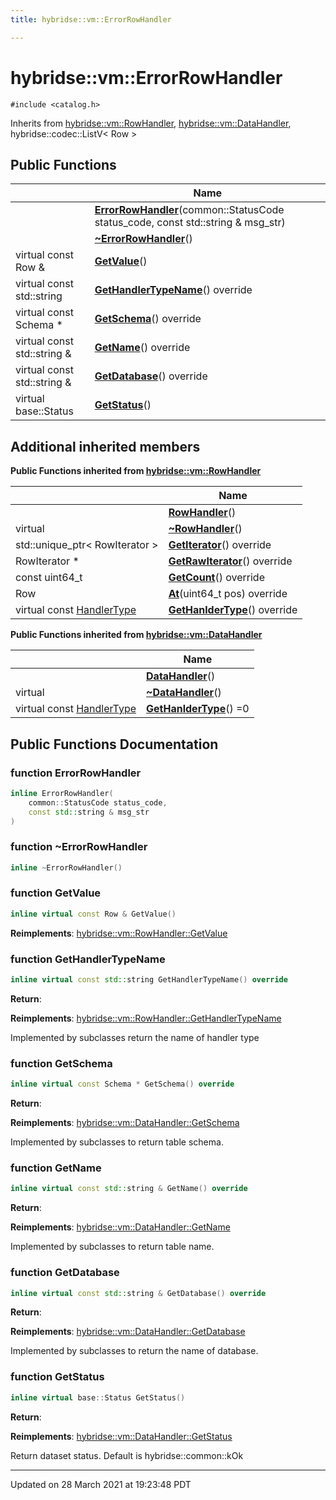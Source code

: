 ```yaml
---
title: hybridse::vm::ErrorRowHandler

---
```


# hybridse::vm::ErrorRowHandler




`#include <catalog.h>`

Inherits from [hybridse::vm::RowHandler](/Classes/classhybridse_1_1vm_1_1_row_handler.md), [hybridse::vm::DataHandler](/Classes/classhybridse_1_1vm_1_1_data_handler.md), hybridse::codec::ListV< Row >

## Public Functions

|                | Name           |
| -------------- | -------------- |
| | **[ErrorRowHandler](/Classes/classhybridse_1_1vm_1_1_error_row_handler.md#function-errorrowhandler)**(common::StatusCode status_code, const std::string & msg_str) |
| | **[~ErrorRowHandler](/Classes/classhybridse_1_1vm_1_1_error_row_handler.md#function-~errorrowhandler)**() |
| virtual const Row & | **[GetValue](/Classes/classhybridse_1_1vm_1_1_error_row_handler.md#function-getvalue)**() |
| virtual const std::string | **[GetHandlerTypeName](/Classes/classhybridse_1_1vm_1_1_error_row_handler.md#function-gethandlertypename)**() override |
| virtual const Schema * | **[GetSchema](/Classes/classhybridse_1_1vm_1_1_error_row_handler.md#function-getschema)**() override |
| virtual const std::string & | **[GetName](/Classes/classhybridse_1_1vm_1_1_error_row_handler.md#function-getname)**() override |
| virtual const std::string & | **[GetDatabase](/Classes/classhybridse_1_1vm_1_1_error_row_handler.md#function-getdatabase)**() override |
| virtual base::Status | **[GetStatus](/Classes/classhybridse_1_1vm_1_1_error_row_handler.md#function-getstatus)**() |

## Additional inherited members

**Public Functions inherited from [hybridse::vm::RowHandler](/Classes/classhybridse_1_1vm_1_1_row_handler.md)**

|                | Name           |
| -------------- | -------------- |
| | **[RowHandler](/Classes/classhybridse_1_1vm_1_1_row_handler.md#function-rowhandler)**() |
| virtual | **[~RowHandler](/Classes/classhybridse_1_1vm_1_1_row_handler.md#function-~rowhandler)**() |
| std::unique_ptr< RowIterator > | **[GetIterator](/Classes/classhybridse_1_1vm_1_1_row_handler.md#function-getiterator)**() override |
| RowIterator * | **[GetRawIterator](/Classes/classhybridse_1_1vm_1_1_row_handler.md#function-getrawiterator)**() override |
| const uint64_t | **[GetCount](/Classes/classhybridse_1_1vm_1_1_row_handler.md#function-getcount)**() override |
| Row | **[At](/Classes/classhybridse_1_1vm_1_1_row_handler.md#function-at)**(uint64_t pos) override |
| virtual const [HandlerType](/Namespaces/namespacehybridse_1_1vm.md#enum-handlertype) | **[GetHanlderType](/Classes/classhybridse_1_1vm_1_1_row_handler.md#function-gethanldertype)**() override |

**Public Functions inherited from [hybridse::vm::DataHandler](/Classes/classhybridse_1_1vm_1_1_data_handler.md)**

|                | Name           |
| -------------- | -------------- |
| | **[DataHandler](/Classes/classhybridse_1_1vm_1_1_data_handler.md#function-datahandler)**() |
| virtual | **[~DataHandler](/Classes/classhybridse_1_1vm_1_1_data_handler.md#function-~datahandler)**() |
| virtual const [HandlerType](/Namespaces/namespacehybridse_1_1vm.md#enum-handlertype) | **[GetHanlderType](/Classes/classhybridse_1_1vm_1_1_data_handler.md#function-gethanldertype)**() =0 |


## Public Functions Documentation

### function ErrorRowHandler

```cpp
inline ErrorRowHandler(
    common::StatusCode status_code,
    const std::string & msg_str
)
```


### function ~ErrorRowHandler

```cpp
inline ~ErrorRowHandler()
```


### function GetValue

```cpp
inline virtual const Row & GetValue()
```


**Reimplements**: [hybridse::vm::RowHandler::GetValue](/Classes/classhybridse_1_1vm_1_1_row_handler.md#function-getvalue)


### function GetHandlerTypeName

```cpp
inline virtual const std::string GetHandlerTypeName() override
```


**Return**: 

**Reimplements**: [hybridse::vm::RowHandler::GetHandlerTypeName](/Classes/classhybridse_1_1vm_1_1_row_handler.md#function-gethandlertypename)


Implemented by subclasses return the name of handler type 


### function GetSchema

```cpp
inline virtual const Schema * GetSchema() override
```


**Return**: 

**Reimplements**: [hybridse::vm::DataHandler::GetSchema](/Classes/classhybridse_1_1vm_1_1_data_handler.md#function-getschema)


Implemented by subclasses to return table schema. 


### function GetName

```cpp
inline virtual const std::string & GetName() override
```


**Return**: 

**Reimplements**: [hybridse::vm::DataHandler::GetName](/Classes/classhybridse_1_1vm_1_1_data_handler.md#function-getname)


Implemented by subclasses to return table name. 


### function GetDatabase

```cpp
inline virtual const std::string & GetDatabase() override
```


**Return**: 

**Reimplements**: [hybridse::vm::DataHandler::GetDatabase](/Classes/classhybridse_1_1vm_1_1_data_handler.md#function-getdatabase)


Implemented by subclasses to return the name of database. 


### function GetStatus

```cpp
inline virtual base::Status GetStatus()
```


**Return**: 

**Reimplements**: [hybridse::vm::DataHandler::GetStatus](/Classes/classhybridse_1_1vm_1_1_data_handler.md#function-getstatus)


Return dataset status. Default is hybridse::common::kOk 


-------------------------------

Updated on 28 March 2021 at 19:23:48 PDT